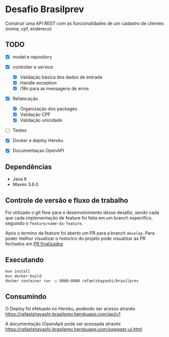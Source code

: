 # Desafio Brasilprev

Construir uma API REST com as funcionalidades de um cadastro de clientes
(nome, cpf, endereco)

## TODO

- [X] model e repository
- [X] controller e service
  - [X] Validação básica dos dados de entrada
  - [X] Handle exception
  - [X] i18n para as messagens de erros
- [X] Refatoração
  - [X] Organização dos packages
  - [X] Validação CPF
  - [X] Validação unicidade
- [ ] Testes
- [X] Docker e deploy Heroku
- [X] Documentaçao OpenAPI


## Dependências

* Java 8
* Maven 3.6.0


## Controle de versão e fluxo de trabalho

Foi utilizado o git flow para o desenvolvimento desse desafio, sendo
cada que cada implementação de feature foi feita em um branch
especifico, seguindo o `feature/nome-da-feature`.

Após o termino da feature foi aberto um PR para a branch `develop`. Para
poder melhor visualizar o historico do projeto pode visualizar as PR
fechados em
[PR finalizados](https://github.com/rafaelshayashi/desafio-brasilprev/pulls?q=is%3Apr+is%3Aclosed)


## Executando

```bash
mvn install
mvn docker:build
docker container run -p 8080:8080 rafaelshayashi/brasilprev
```

## Consumindo

O Deploy foi efetuado no Heroku, podendo ser acesso através
https://rafaelshayashi-brasilprev.herokuapp.com/api/v1

A documentação (OpenApi) pode ser acessada através
https://rafaelshayashi-brasilprev.herokuapp.com/swagger-ui.html
